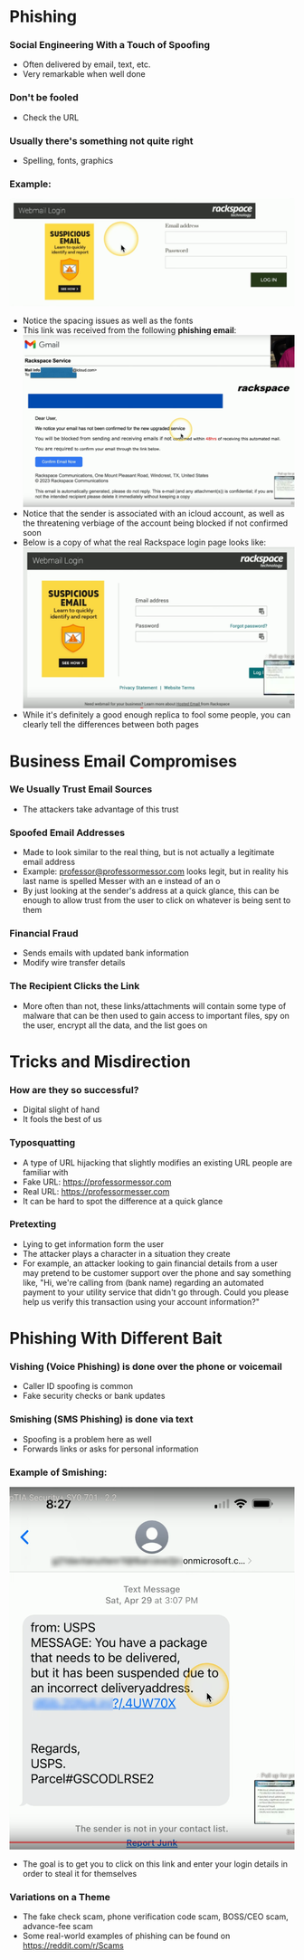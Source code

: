 # Phishing
### Social Engineering With a Touch of Spoofing
- Often delivered by email, text, etc.
- Very remarkable when well done
### Don't be fooled
- Check the URL
### Usually there's something not quite right
- Spelling, fonts, graphics
### Example:
![](attachments/4c0e906399b7e277e6c76a625d40eb29.png)
- Notice the spacing issues as well as the fonts
- This link was received from the following **phishing email**:
![](attachments/ce5acd3034f80a6c52d7984be6efeddc.png)
- Notice that the sender is associated with an icloud account, as well as the threatening verbiage of the account being blocked if not confirmed soon
- Below is a copy of what the real Rackspace login page looks like:
![](attachments/0ffc32652fd27a60d314a1b0bd96334c.png)
- While it's definitely a good enough replica to fool some people, you can clearly tell the differences between both pages
# Business Email Compromises
### We Usually Trust Email Sources
- The attackers take advantage of this trust
### Spoofed Email Addresses
- Made to look similar to the real thing, but is not actually a legitimate email address
- Example: professor@professormessor.com looks legit, but in reality his last name is spelled Messer with an e instead of an o
- By just looking at the sender's address at a quick glance, this can be enough to allow trust from the user to click on whatever is being sent to them
### Financial Fraud
- Sends emails with updated bank information
- Modify wire transfer details
### The Recipient Clicks the Link
- More often than not, these links/attachments will contain some type of malware that can be then used to gain access to important files, spy on the user, encrypt all the data, and the list goes on
# Tricks and Misdirection
### How are they so successful?
- Digital slight of hand
- It fools the best of us
### Typosquatting
- A type of URL hijacking that slightly modifies an existing URL people are familiar with
- Fake URL: https://professormessor.com
- Real URL: https://professormesser.com
- It can be hard to spot the difference at a quick glance
### Pretexting
- Lying to get information form the user
- The attacker plays a character in a situation they create
- For example, an attacker looking to gain financial details from a user may pretend to be customer support over the phone and say something like, "Hi, we're calling from (bank name) regarding an automated payment to your utility service that didn't go through. Could you please help us verify this transaction using your account information?"
# Phishing With Different Bait
### Vishing (Voice Phishing) is done over the phone or voicemail
- Caller ID spoofing is common
- Fake security checks or bank updates
### Smishing (SMS Phishing) is done via text
- Spoofing is a problem here as well
- Forwards links or asks for personal information
### Example of Smishing:
![](attachments/7d8b9719338e2bddc7423ffea4f1d64d.png)
- The goal is to get you to click on this link and enter your login details in order to steal it for themselves
### Variations on a Theme
- The fake check scam, phone verification code scam, BOSS/CEO scam, advance-fee scam
- Some real-world examples of phishing can be found on https://reddit.com/r/Scams
